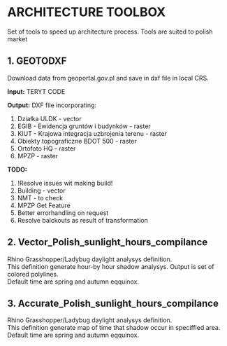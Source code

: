 # ARCHITECTURE TOOLBOX 

Set of tools to speed up architecture process.
Tools are suited to polish market

## 1. GEOTODXF

Download data from geoportal.gov.pl and save in dxf file in local CRS.

**Input:** TERYT CODE

**Output:** DXF file incorporating:
1. Działka ULDK - vector
1. EGIB - Ewidencja gruntów i budynków - raster
1. KIUT - Krajowa integracja uzbrojenia terenu - raster
1. Obiekty topograficzne BDOT 500 - raster
1. Ortofoto HQ - raster
1. MPZP - raster


**TODO:**
1. !Resolve issues wit making build!
1. Building - vector
1. NMT - to check
1. MPZP Get Feature
1. Better errorhandling on request
1. Resolve balckouts as result of transformation

## 2. Vector_Polish_sunlight_hours_compilance

Rhino Grasshopper/Ladybug daylight analysys definition.  
This definition generate hour-by hour shadow analysys. Output is set of colored polylines.  
Default time are spring and autumn eqquinox.  

## 3. Accurate_Polish_sunlight_hours_compilance

Rhino Grasshopper/Ladybug daylight analysys definition.  
This definition generate map of time that shadow occur in speciffied area.   
Default time are spring and autumn eqquinox. 

